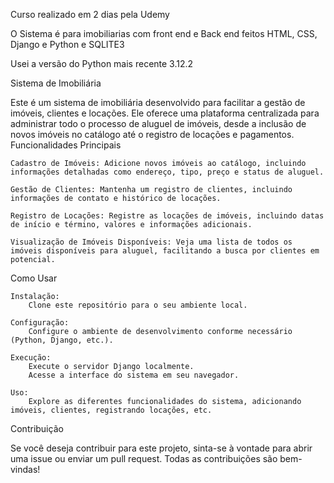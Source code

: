 Curso realizado em 2 dias pela Udemy

O Sistema é para imobiliarias com front end e Back end feitos HTML, CSS, Django e Python e SQLITE3

Usei a versão do Python mais recente 3.12.2

Sistema de Imobiliária

Este é um sistema de imobiliária desenvolvido para facilitar a gestão de imóveis, clientes e locações. Ele oferece uma plataforma centralizada para administrar todo o processo de aluguel de imóveis, desde a inclusão de novos imóveis no catálogo até o registro de locações e pagamentos.
Funcionalidades Principais

    Cadastro de Imóveis: Adicione novos imóveis ao catálogo, incluindo informações detalhadas como endereço, tipo, preço e status de aluguel.

    Gestão de Clientes: Mantenha um registro de clientes, incluindo informações de contato e histórico de locações.

    Registro de Locações: Registre as locações de imóveis, incluindo datas de início e término, valores e informações adicionais.

    Visualização de Imóveis Disponíveis: Veja uma lista de todos os imóveis disponíveis para aluguel, facilitando a busca por clientes em potencial.

Como Usar

    Instalação:
        Clone este repositório para o seu ambiente local.

    Configuração:
        Configure o ambiente de desenvolvimento conforme necessário (Python, Django, etc.).

    Execução:
        Execute o servidor Django localmente.
        Acesse a interface do sistema em seu navegador.

    Uso:
        Explore as diferentes funcionalidades do sistema, adicionando imóveis, clientes, registrando locações, etc.

Contribuição

Se você deseja contribuir para este projeto, sinta-se à vontade para abrir uma issue ou enviar um pull request. Todas as contribuições são bem-vindas!

</details>
